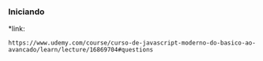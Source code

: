 ### Iniciando
*link:
```
https://www.udemy.com/course/curso-de-javascript-moderno-do-basico-ao-avancado/learn/lecture/16869704#questions
```